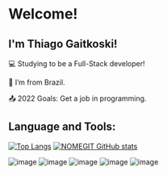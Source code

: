 # Welcome!

## I'm Thiago Gaitkoski!

:computer: Studying to be a Full-Stack developer!

:house_with_garden: I’m from Brazil.

:outbox_tray: 2022 Goals: Get a job in programming.

## Language and Tools:

[![Top Langs](https://github-readme-stats.vercel.app/api/top-langs/?username=ThiagoGaitkoski)](https://github.com/ThiagoGaitkoski/github-readme-stats)
[![NOMEGIT GitHub stats](https://github-readme-stats.vercel.app/api?username=ThiagoGaitkoski)](https://github.com/ThiagoGaitkoski/github-readme-stats)



![image](https://img.shields.io/badge/HTML5-E34F26?style=for-the-badge&logo=html5&logoColor=white)
![image](https://img.shields.io/badge/CSS3-1572B6?style=for-the-badge&logo=css3&logoColor=white)
![image](https://img.shields.io/badge/JavaScript-323330?style=for-the-badge&logo=javascript&logoColor=F7DF1E)
![image](https://img.shields.io/badge/PHP-777BB4?style=for-the-badge&logo=php&logoColor=white)
![image](https://img.shields.io/badge/MySQL-00000F?style=for-the-badge&logo=mysql&logoColor=white)
